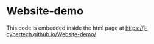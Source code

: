 # Website-demo
This code is embedded inside the html page at https://j-cybertech.github.io/Website-demo/
